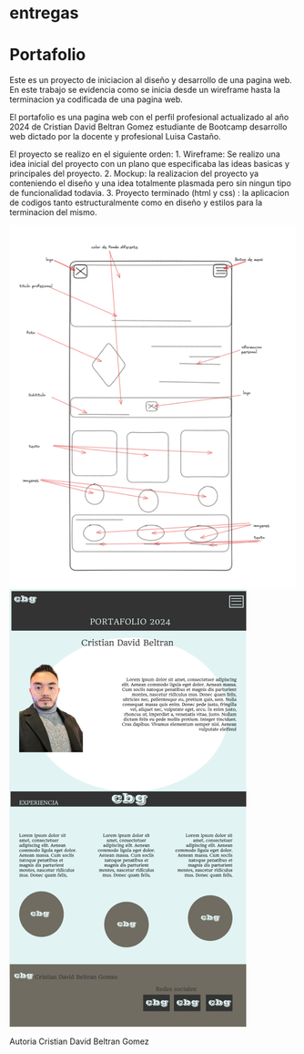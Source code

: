 # entregas
<h1> Portafolio </h1>
<div>
<p> Este es un proyecto de iniciacion al diseño y desarrollo de una pagina web. En este trabajo se evidencia como se inicia desde un wireframe hasta la terminacion ya codificada de una pagina web.</p>

<p> El portafolio es una pagina web con el perfil profesional actualizado al año 2024 de Cristian David Beltran Gomez estudiante de Bootcamp desarrollo web dictado por la docente y profesional Luisa Castaño. </p>

<p> El proyecto se realizo en el siguiente orden:
    1. Wireframe: Se realizo una idea inicial del proyecto con un plano que especificaba las ideas basicas y principales del proyecto.
    2. Mockup: la realizacion del proyecto ya conteniendo el diseño y una idea totalmente plasmada pero sin ningun tipo de funcionalidad todavia.
    3. Proyecto terminado (html y css) : la aplicacion de codigos tanto estructuralmente como en diseño y estilos para la terminacion del mismo.</p>
</div>

<div>

<img src="./entrega1/assets/wireframe.PNG" alt=" Imagen wireframe ">
<img src="./entrega1/assets/mockup.png" alt=" imagen mockup ">
</div>

<div>
<p> Autoria Cristian David Beltran Gomez </p>
</div>
